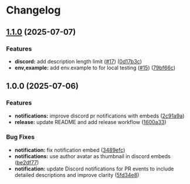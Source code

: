 # Changelog

## [1.1.0](https://github.com/taroj1205/discord-notification/compare/v1.0.0...v1.1.0) (2025-07-07)


### Features

* **discord:** add description length limit ([#17](https://github.com/taroj1205/discord-notification/issues/17)) ([0d17b3c](https://github.com/taroj1205/discord-notification/commit/0d17b3cfe701c99537464521961152c9294f442b))
* **env,example:** add env.example to for local testing ([#15](https://github.com/taroj1205/discord-notification/issues/15)) ([79bf66c](https://github.com/taroj1205/discord-notification/commit/79bf66cf01012e36449f354bd8a22ae07ead280f))

## 1.0.0 (2025-07-06)


### Features

* **notifications:** improve discord pr notifications with embeds ([2c91a9a](https://github.com/taroj1205/discord-notification/commit/2c91a9aae271ec329ee9c5921b323ee64c88841d))
* **release:** update README and add release workflow ([1600a33](https://github.com/taroj1205/discord-notification/commit/1600a331d961d731eb684cca631198afa2d3d173))


### Bug Fixes

* **notification:** fix notification embed ([3489efc](https://github.com/taroj1205/discord-notification/commit/3489efc79e22abecd6f31774e15ff2bdb717f0cc))
* **notifications:** use author avatar as thumbnail in discord embeds ([be2df77](https://github.com/taroj1205/discord-notification/commit/be2df77ca84c8e30332645b9d90487aad159ea60))
* **notification:** update Discord notifications for PR events to include detailed descriptions and improve clarity ([5fd34e8](https://github.com/taroj1205/discord-notification/commit/5fd34e84c209598cf0e98f6014be110dd8321a6c))

